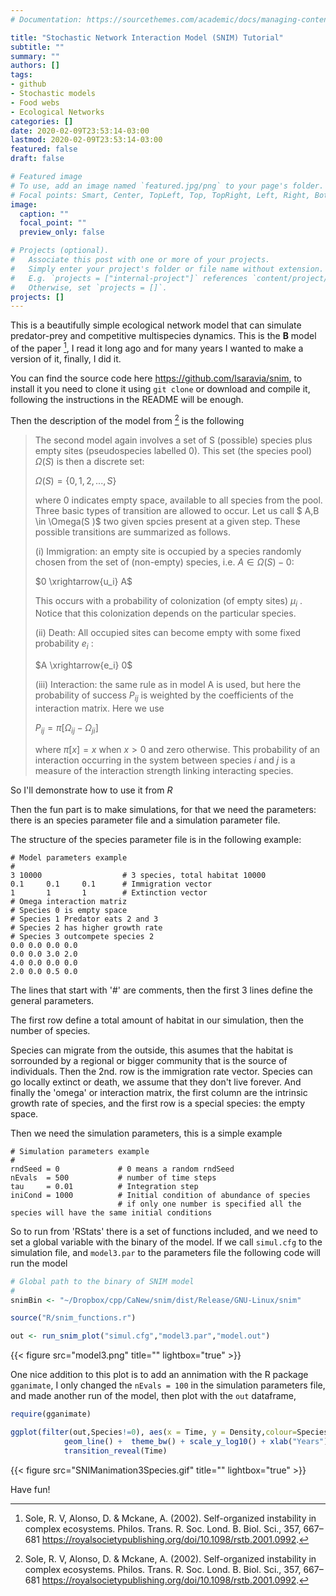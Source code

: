 ```yaml
---
# Documentation: https://sourcethemes.com/academic/docs/managing-content/

title: "Stochastic Network Interaction Model (SNIM) Tutorial"
subtitle: ""
summary: ""
authors: []
tags: 
- github 
- Stochastic models  
- Food webs
- Ecological Networks
categories: []
date: 2020-02-09T23:53:14-03:00
lastmod: 2020-02-09T23:53:14-03:00
featured: false
draft: false

# Featured image
# To use, add an image named `featured.jpg/png` to your page's folder.
# Focal points: Smart, Center, TopLeft, Top, TopRight, Left, Right, BottomLeft, Bottom, BottomRight.
image:
  caption: ""
  focal_point: ""
  preview_only: false

# Projects (optional).
#   Associate this post with one or more of your projects.
#   Simply enter your project's folder or file name without extension.
#   E.g. `projects = ["internal-project"]` references `content/project/deep-learning/index.md`.
#   Otherwise, set `projects = []`.
projects: []
---
```


This is a beautifully simple ecological network model that can simulate predator-prey and competitive multispecies dynamics. This is the **B** model of the paper [^1], I read it long ago and for many years I wanted to make a version of it, finally, I did it.

You can find the source code here <https://github.com/lsaravia/snim>, to install it you need to clone it using `git clone` or download and compile it, following the instructions in the README will be enough.

Then the description of the model from [^1] is the following 

> The second model again involves a set of S (possible) species plus empty sites (pseudospecies
labelled 0). This set (the species pool) $\Omega(S)$ is then a discrete set:
>
>	$\Omega(S) = \{0,1,2,...,S\}$
>
> where 0 indicates empty space, available to all species
> from the pool. Three basic types of transition are allowed
>to occur. Let us call $ A,B \in \Omega(S )$ two given spcies present at a given step. These possible transitions are summarized as follows.
>
>(i) Immigration: an empty site is occupied by a species randomly chosen from the set of (non-empty) species, i.e. $A \in \Omega(S )-{0}$:
>	
> $0 \xrightarrow{u_i} A$ 
>
>This occurs with a probability of colonization (of empty sites) $\mu_i$ . Notice that this colonization depends on the particular species.
>
> (ii) Death: All occupied sites can become empty with some fixed probability $e_i$ :
>	
> $A \xrightarrow{e_i} 0$ 
>
> (iii) Interaction: the same rule as in model A is used, but here the probability of success $P_{ij}$ is weighted by the coefficients of the interaction matrix. Here we use
>
> $P_{ij} = \pi[\Omega_{ij} - \Omega_{ji}]$
>
> where $\pi[x]=x$ when $x > 0$ and zero otherwise. This probability of an interaction occurring in the system between species $i$ and $j$ is a measure of the interaction strength linking interacting species.

So I'll demonstrate how to use it from *R*

Then the fun part is to make simulations, for that we need the parameters: there is an species parameter file and a simulation parameter file. 

The structure of the species parameter file is in the following example:

``` 
# Model parameters example 
#
3 10000                  # 3 species, total habitat 10000
0.1 	0.1 	0.1      # Immigration vector
1 		1 		1        # Extinction vector
# Omega interaction matriz 
# Species 0 is empty space
# Species 1 Predator eats 2 and 3
# Species 2 has higher growth rate 
# Species 3 outcompete species 2 
0.0 0.0 0.0 0.0
0.0 0.0 3.0 2.0
4.0 0.0 0.0 0.0
2.0 0.0 0.5 0.0
```
The lines that start with '#' are comments, then the first 3 lines define the general parameters. 

The  first row define a total amount of habitat in our simulation, then the number of species.

Species can migrate from the outside, this asumes that the habitat is sorrounded by a regional or bigger community that is the source of individuals. Then the 2nd. row is the immigration rate vector. Species can go locally extinct or death, we assume that they don't live forever. And finally the 'omega' or interaction matrix, the first column are the intrinsic growth rate of species, and the first row is a special species: the empty space. 

Then we need the simulation parameters, this is a simple example

```
# Simulation parameters example 
#
rndSeed = 0				# 0 means a random rndSeed
nEvals  = 500           # number of time steps
tau     = 0.01          # Integration step
iniCond = 1000          # Initial condition of abundance of species 
                        # if only one number is specified all the species will have the same initial conditions
```

So to run from 'RStats' there is a set of functions included, and we need to set a global variable with the binary of the model. If we call `simul.cfg` to the simulation file, and `model3.par` to the parameters file the following code will run the model

```R
# Global path to the binary of SNIM model
#
snimBin <- "~/Dropbox/cpp/CaNew/snim/dist/Release/GNU-Linux/snim"

source("R/snim_functions.r")

out <- run_snim_plot("simul.cfg","model3.par","model.out")
```

{{< figure src="model3.png" title="" lightbox="true" >}}

One nice addition to this plot is to add an annimation with the R package `gganimate`, I only changed the `nEvals = 100` in the simulation parameters file, and made another run of the model, then plot with the `out` dataframe, 

```R
require(gganimate)

ggplot(filter(out,Species!=0), aes(x = Time, y = Density,colour=Species)) + 
            geom_line() +  theme_bw() + scale_y_log10() + xlab("Years") + 
            transition_reveal(Time)

```


{{< figure src="SNIManimation3Species.gif" title="" lightbox="true" >}}


Have fun!




[^1]: Sole, R. V, Alonso, D. & Mckane, A. (2002). Self-organized instability in complex ecosystems. Philos. Trans. R. Soc. Lond. B. Biol. Sci., 357, 667–681 <https://royalsocietypublishing.org/doi/10.1098/rstb.2001.0992>.